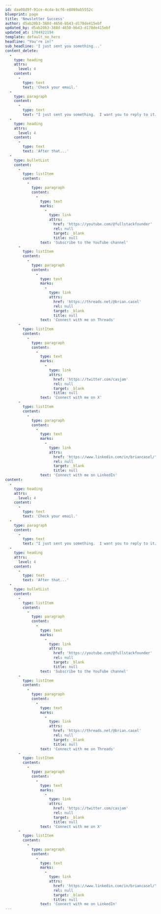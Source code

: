```yaml
---
id: daa08d9f-91ce-4cda-bcf6-e8869ab5552c
blueprint: page
title: 'Newsletter Success'
author: d5ab20b3-388d-4650-bb43-d170de415ebf
updated_by: d5ab20b3-388d-4650-bb43-d170de415ebf
updated_at: 1704922194
template: default_no_hero
headline: "You're in!"
sub_headline: 'I just sent you something...'
content_delete:
  -
    type: heading
    attrs:
      level: 4
    content:
      -
        type: text
        text: 'Check your email.'
  -
    type: paragraph
    content:
      -
        type: text
        text: "I just sent you something.  I want you to reply to it.  I'll read it.  Promise."
  -
    type: heading
    attrs:
      level: 4
    content:
      -
        type: text
        text: 'After that...'
  -
    type: bulletList
    content:
      -
        type: listItem
        content:
          -
            type: paragraph
            content:
              -
                type: text
                marks:
                  -
                    type: link
                    attrs:
                      href: 'https://youtube.com/@fullstackfounder'
                      rel: null
                      target: _blank
                      title: null
                text: 'Subscribe to the YouTube channel'
      -
        type: listItem
        content:
          -
            type: paragraph
            content:
              -
                type: text
                marks:
                  -
                    type: link
                    attrs:
                      href: 'https://threads.net/@brian.casel'
                      rel: null
                      target: _blank
                      title: null
                text: 'Connect with me on Threads'
      -
        type: listItem
        content:
          -
            type: paragraph
            content:
              -
                type: text
                marks:
                  -
                    type: link
                    attrs:
                      href: 'https://twitter.com/casjam'
                      rel: null
                      target: _blank
                      title: null
                text: 'Connect with me on X'
      -
        type: listItem
        content:
          -
            type: paragraph
            content:
              -
                type: text
                marks:
                  -
                    type: link
                    attrs:
                      href: 'https://www.linkedin.com/in/briancasel/'
                      rel: null
                      target: _blank
                      title: null
                text: 'Connect with me on LinkedIn'
content:
  -
    type: heading
    attrs:
      level: 4
    content:
      -
        type: text
        text: 'Check your email.'
  -
    type: paragraph
    content:
      -
        type: text
        text: "I just sent you something.  I want you to reply to it.  I'll read it.  Promise."
  -
    type: heading
    attrs:
      level: 4
    content:
      -
        type: text
        text: 'After that...'
  -
    type: bulletList
    content:
      -
        type: listItem
        content:
          -
            type: paragraph
            content:
              -
                type: text
                marks:
                  -
                    type: link
                    attrs:
                      href: 'https://youtube.com/@fullstackfounder'
                      rel: null
                      target: _blank
                      title: null
                text: 'Subscribe to the YouTube channel'
      -
        type: listItem
        content:
          -
            type: paragraph
            content:
              -
                type: text
                marks:
                  -
                    type: link
                    attrs:
                      href: 'https://threads.net/@brian.casel'
                      rel: null
                      target: _blank
                      title: null
                text: 'Connect with me on Threads'
      -
        type: listItem
        content:
          -
            type: paragraph
            content:
              -
                type: text
                marks:
                  -
                    type: link
                    attrs:
                      href: 'https://twitter.com/casjam'
                      rel: null
                      target: _blank
                      title: null
                text: 'Connect with me on X'
      -
        type: listItem
        content:
          -
            type: paragraph
            content:
              -
                type: text
                marks:
                  -
                    type: link
                    attrs:
                      href: 'https://www.linkedin.com/in/briancasel/'
                      rel: null
                      target: _blank
                      title: null
                text: 'Connect with me on LinkedIn'
---
```

